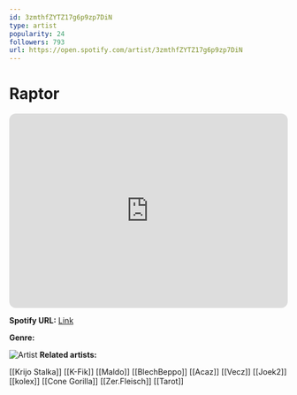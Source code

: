 ```yaml
---
id: 3zmthfZYTZ17g6p9zp7DiN
type: artist
popularity: 24
followers: 793
url: https://open.spotify.com/artist/3zmthfZYTZ17g6p9zp7DiN
---
```

# Raptor

<iframe style="border-radius:12px" src="https://open.spotify.com/embed/artist/3zmthfZYTZ17g6p9zp7DiN" width="100%" height="352" frameBorder="0" allowfullscreen="" allow="autoplay; clipboard-write; encrypted-media; fullscreen; picture-in-picture" loading="lazy"></iframe>

**Spotify URL:** [Link](https://open.spotify.com/artist/3zmthfZYTZ17g6p9zp7DiN)

**Genre:** 

![Artist](https://i.scdn.co/image/ab6761610000e5eba2e6e76ef69c5522838ffbfa)
**Related artists:**

[[Krijo Stalka]]
[[K-Fik]]
[[Maldo]]
[[BlechBeppo]]
[[Acaz]]
[[Vecz]]
[[Joek2]]
[[kolex]]
[[Cone Gorilla]]
[[Zer.Fleisch]]
[[Tarot]]
